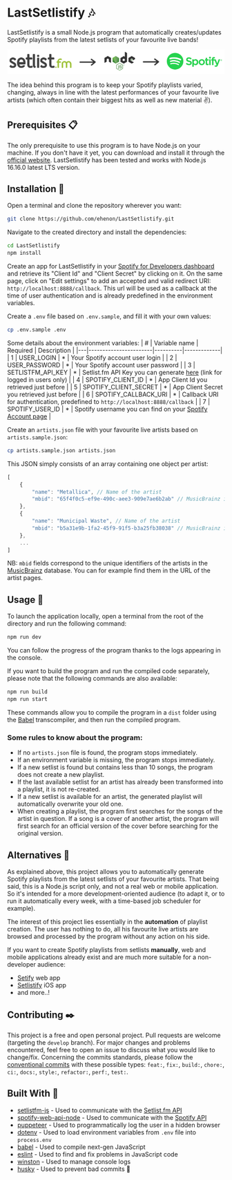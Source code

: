 # LastSetlistify 🎶

LastSetlistify is a small Node.js program that automatically creates/updates Spotify playlists from the latest setlists of your favourite live bands!

![Scheme](resources/scheme.png)

The idea behind this program is to keep your Spotify playlists varied, changing, always in line with the latest performances of your favourite live artists (which often contain their biggest hits as well as new material :v:).

## Prerequisites 📋

The only prerequisite to use this program is to have Node.js on your machine. If you don't have it yet, you can download and install it through the [official website](https://nodejs.org/). LastSetlistify has been tested and works with Node.js 16.16.0 latest LTS version.

## Installation 🔧

Open a terminal and clone the repository wherever you want:

```bash
git clone https://github.com/ehenon/LastSetlistify.git
```
Navigate to the created directory and install the dependencies:
```bash
cd LastSetlistify
npm install
```
Create an app for LastSetlistify in your [Spotify for Developers dashboard](https://developer.spotify.com/dashboard/applications) and retrieve its "Client Id" and "Client Secret" by clicking on it. On the same page, click on "Edit settings" to add an accepted and valid redirect URI: `http://localhost:8888/callback`. This url will be used as a callback at the time of user authentication and is already predefined in the environment variables.

Create a `.env` file based on `.env.sample`, and fill it with your own values:
```bash
cp .env.sample .env
```
Some details about the environment variables:
| # | Variable name         | Required | Description |
|---|-----------------------|----------|-------------|
| 1 | USER_LOGIN            | *        | Your Spotify account user login |
| 2 | USER_PASSWORD         | *        | Your Spotify account user password |
| 3 | SETLISTFM_API_KEY     | *        | Setlist.fm API Key you can generate [here](https://www.setlist.fm/settings/api) (link for logged in users only) |
| 4 | SPOTIFY_CLIENT_ID     | *        | App Client Id you retrieved just before |
| 5 | SPOTIFY_CLIENT_SECRET | *        | App Client Secret you retrieved just before |
| 6 | SPOTIFY_CALLBACK_URI  | *        | Callback URI for authentication, predefined to `http://localhost:8888/callback` |
| 7 | SPOTIFY_USER_ID       | *        | Spotify username you can find on your [Spotify Account page](https://www.spotify.com/fr/account/overview/) |

Create an `artists.json` file with your favourite live artists based on `artists.sample.json`:
```bash
cp artists.sample.json artists.json
```

This JSON simply consists of an array containing one object per artist:
```javascript
[
    {
        "name": "Metallica", // Name of the artist
        "mbid": "65f4f0c5-ef9e-490c-aee3-909e7ae6b2ab" // MusicBrainz id
    },
    {
        "name": "Municipal Waste", // Name of the artist
        "mbid": "b5a31e9b-1fa2-45f9-91f5-b3a25fb38038" // MusicBrainz id
    },
    ...
]
```

NB: `mbid` fields correspond to the unique identifiers of the artists in the [MusicBrainz](https://musicbrainz.org/) database. You can for example find them in the URL of the artist pages.

## Usage 🚀

To launch the application locally, open a terminal from the root of the directory and run the following command:

```bash
npm run dev
```

You can follow the progress of the program thanks to the logs appearing in the console.

If you want to build the program and run the compiled code separately, please note that the following commands are also available:
```bash
npm run build
npm run start
```

These commands allow you to compile the program in a `dist` folder using the [Babel](https://babeljs.io/) transcompiler, and then run the compiled program.

### Some rules to know about the program:
- If no `artists.json` file is found, the program stops immediately.
- If an environment variable is missing, the program stops immediately.
- If a new setlist is found but contains less than 10 songs, the program does not create a new playlist.
- If the last available setlist for an artist has already been transformed into a playlist, it is not re-created.
- If a new setlist is available for an artist, the generated playlist will automatically overwrite your old one.
- When creating a playlist, the program first searches for the songs of the artist in question. If a song is a cover of another artist, the program will first search for an official version of the cover before searching for the original version.

## Alternatives 👀
As explained above, this project allows you to automatically generate Spotify playlists from the latest setlists of your favourite artists. That being said, this is a Node.js script only, and not a real web or mobile application. So it's intended for a more development-oriented audience (to adapt it, or to run it automatically every week, with a time-based job scheduler for example).

The interest of this project lies essentially in the **automation** of playlist creation. The user has nothing to do, all his favourite live artists are browsed and processed by the program without any action on his side.

If you want to create Spotify playlists from setlists **manually**, web and mobile applications already exist and are much more suitable for a non-developer audience:
- [Setify](https://setify.co/) web app
- [Setlistify](https://apps.apple.com/us/app/setlistify/id1051356770?l=fr) iOS app
- and more..!

## Contributing ✒️
This project is a free and open personal project. Pull requests are welcome (targeting the `develop` branch). For major changes and problems encountered, feel free to open an issue to discuss what you would like to change/fix. Concerning the commits standards, please follow the [conventional commits](https://www.conventionalcommits.org/en/v1.0.0/) with these possible types: `feat:`, `fix:`, `build:`, `chore:`, `ci:`, `docs:`, `style:`, `refactor:`, `perf:`, `test:`.

## Built With 🔨
- [setlistfm-js](https://www.npmjs.com/package/setlistfm-js) - Used to communicate with the [Setlist.fm API](https://api.setlist.fm/docs/1.0/index.html)
- [spotify-web-api-node](https://www.npmjs.com/package/spotify-web-api-node) - Used to communicate with the [Spotify API](https://developer.spotify.com/documentation/web-api/)
- [puppeteer](https://www.npmjs.com/package/puppeteer) - Used to programmatically log the user in a hidden browser
- [dotenv](https://www.npmjs.com/package/dotenv) - Used to load environment variables from `.env` file into `process.env`
- [babel](https://babeljs.io/) - Used to compile next-gen JavaScript
- [eslint](https://www.npmjs.com/package/eslint) - Used to find and fix problems in JavaScript code
- [winston](https://www.npmjs.com/package/winston) - Used to manage console logs
- [husky](https://www.npmjs.com/package/husky) - Used to prevent bad commits 🐶